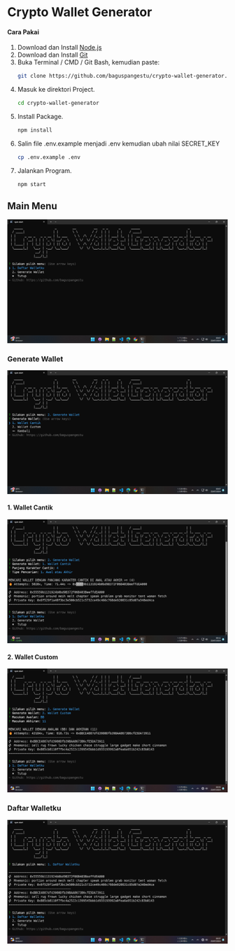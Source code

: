 # Crypto Wallet Generator

#### Cara Pakai

1. Download dan Install [Node.js](https://nodejs.org)
2. Download dan Install [Git](https://git-scm.com/downloads)
3. Buka Terminal / CMD / Git Bash, kemudian paste:
   ```sh
   git clone https://github.com/baguspangestu/crypto-wallet-generator.git
   ```
4. Masuk ke direktori Project.
   ```sh
   cd crypto-wallet-generator
   ```
5. Install Package.
   ```sh
   npm install
   ```
6. Salin file .env.example menjadi .env kemudian ubah nilai SECRET_KEY
   ```sh
   cp .env.example .env
   ```
7. Jalankan Program.
   ```sh
   npm start
   ```

## Main Menu

![Screenshot 1](s1.png)

### Generate Wallet

![Screenshot 2](s2.png)

#### 1. Wallet Cantik

![Screenshot 3](s3.png)

#### 2. Wallet Custom

![Screenshot 4](s4.png)

### Daftar Walletku

![Screenshot 5](s5.png)
